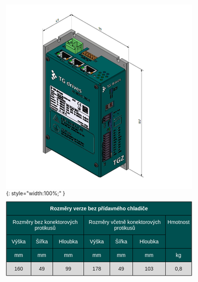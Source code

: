 <!--## Rozměry zařízení-->
![TGZ-D-48-13 Dimmensions](../img/dim.png){: style="width:100%;" }

<style type="text/css">
.tg  {border-collapse:collapse;border-spacing:0;}
.tg td{border-color:black;border-style:solid;border-width:1px;font-family:Arial, sans-serif;font-size:14px;
  overflow:hidden;padding:10px 5px;word-break:normal;}
.tg th{border-color:black;border-style:solid;border-width:1px;font-family:Arial, sans-serif;font-size:14px;
  font-weight:normal;overflow:hidden;padding:10px 5px;word-break:normal;}
.tg .tg-3tve{background-color:#005050;color:#ffffff;text-align:center;vertical-align:top}
.tg .tg-3i24{background-color:#005050;color:#ffffff;text-align:center;vertical-align:top}
.tg .tg-bkvp{background-color:#d9d9d9;text-align:center;vertical-align:top}
.tg .tg-wpd1{background-color:#005050;color:#ffffff;font-weight:bold;text-align:center;vertical-align:top}
</style>
<table class="tg">
<thead>
  <tr>
    <th class="tg-wpd1" colspan="7">Rozměry verze bez přídavného chladiče</th>
  </tr>
</thead>
<tbody>
  <tr>
    <td class="tg-3i24" colspan="3">Rozměry bez konektorových protikusů</td>
    <td class="tg-3i24" colspan="3">Rozměry včetně konektorových protikusů</td>
    <td class="tg-3i24" rowspan="2">Hmotnost</td>
  </tr>
  <tr>
    <td class="tg-3tve">Výška</td>
    <td class="tg-3tve">Šířka</td>
    <td class="tg-3tve">Hloubka</td>
    <td class="tg-3tve">Výška</td>
    <td class="tg-3tve">Šířka</td>
    <td class="tg-3tve">Hloubka</td>
  </tr>
  <tr>
    <td class="tg-3tve">mm</td>
    <td class="tg-3tve">mm</td>
    <td class="tg-3tve">mm</td>
    <td class="tg-3tve">mm</td>
    <td class="tg-3tve">mm</td>
    <td class="tg-3tve">mm</td>
    <td class="tg-3tve">kg</td>
  </tr>
  <tr>
    <td class="tg-bkvp">160</td>
    <td class="tg-bkvp">49</td>
    <td class="tg-bkvp">99</td>
    <td class="tg-bkvp">178</td>
    <td class="tg-bkvp">49</td>
    <td class="tg-bkvp">103</td>
    <td class="tg-bkvp">0,8</td>
  </tr>
</tbody>
</table>